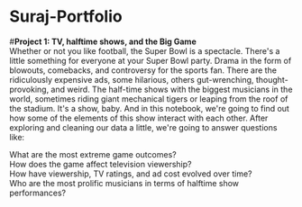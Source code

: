 # Suraj-Portfolio



#**Project 1: TV, halftime shows, and the Big Game**</br>
Whether or not you like football, the Super Bowl is a spectacle. There's a little something for everyone at your Super Bowl party. Drama in the form of blowouts, comebacks, and controversy for the sports fan. There are the ridiculously expensive ads, some hilarious, others gut-wrenching, thought-provoking, and weird. The half-time shows with the biggest musicians in the world, sometimes riding giant mechanical tigers or leaping from the roof of the stadium. It's a show, baby. And in this notebook, we're going to find out how some of the elements of this show interact with each other. After exploring and cleaning our data a little, we're going to answer questions like:</br>

What are the most extreme game outcomes?</br>
How does the game affect television viewership?</br>
How have viewership, TV ratings, and ad cost evolved over time?</br>
Who are the most prolific musicians in terms of halftime show performances?</br>
